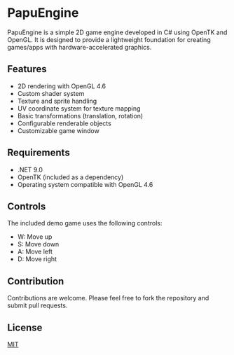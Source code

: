 # PapuEngine

PapuEngine is a simple 2D game engine developed in C# using OpenTK and OpenGL. It is designed to provide a lightweight foundation for creating games/apps with hardware-accelerated graphics.


## Features

- 2D rendering with OpenGL 4.6
- Custom shader system
- Texture and sprite handling
- UV coordinate system for texture mapping
- Basic transformations (translation, rotation)
- Configurable renderable objects
- Customizable game window

## Requirements

- .NET 9.0
- OpenTK (included as a dependency)
- Operating system compatible with OpenGL 4.6

## Controls

The included demo game uses the following controls:
- W: Move up
- S: Move down
- A: Move left
- D: Move right

## Contribution

Contributions are welcome. Please feel free to fork the repository and submit pull requests.

## License

[MIT](https://opensource.org/licenses/MIT)
